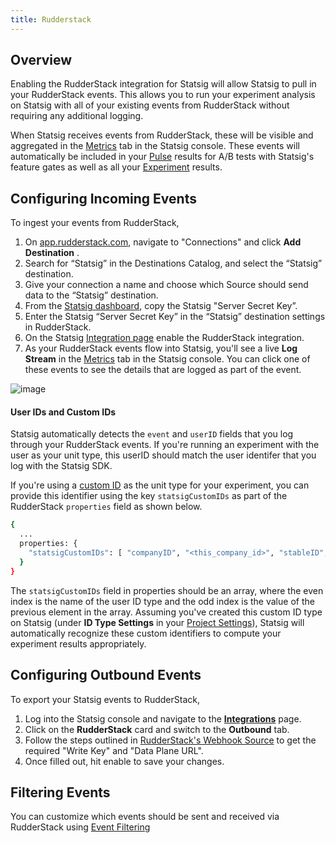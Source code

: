 ```yaml
---
title: Rudderstack
---
```


## Overview

Enabling the RudderStack integration for Statsig will allow Statsig to pull in your RudderStack events. This allows you to run your experiment analysis on Statsig with all of your existing events from RudderStack without requiring any additional logging.

When Statsig receives events from RudderStack, these will be visible and aggregated in the [Metrics](/metrics) tab in the Statsig console. These events will automatically be included in your [Pulse](/pulse) results for A/B tests with Statsig's feature gates as well as all your [Experiment](/experiments-plus/monitor) results.

## Configuring Incoming Events

To ingest your events from RudderStack,

1. On [app.rudderstack.com](https://app.rudderstack.com/), navigate to "Connections" and click **Add Destination** .
2. Search for “Statsig” in the Destinations Catalog, and select the “Statsig” destination.
3. Give your connection a name and choose which Source should send data to the “Statsig” destination.
4. From the [Statsig dashboard](https://console.statsig.com/api_keys), copy the Statsig "Server Secret Key”.
5. Enter the Statsig “Server Secret Key” in the “Statsig” destination settings in RudderStack.
6. On the Statsig [Integration page](https://console.statsig.com/integrations) enable the RudderStack integration.
7. As your RudderStack events flow into Statsig, you'll see a live **Log Stream** in the [Metrics](/metrics) tab in the Statsig console. You can click one of these events to see the details that are logged as part of the event.

![image](https://user-images.githubusercontent.com/95646168/171243268-29d4717f-05f9-4ea7-b658-dfc434d06da6.png)

#### User IDs and Custom IDs

Statsig automatically detects the `event` and `userID` fields that you log through your RudderStack events. If you're running an experiment with the user as your unit type, this userID should match the user identifer that you log with the Statsig SDK.

If you're using a [custom ID](https://docs.statsig.com/guides/experiment-on-custom-id-types) as the unit type for your experiment, you can provide this identifier using the key `statsigCustomIDs` as part of the RudderStack `properties` field as shown below.

```bash title="JSON Body"
{
  ...
  properties: {
    "statsigCustomIDs": [ "companyID", "<this_company_id>", "stableID", "<this_stable_id>",]
  }
}
```

The `statsigCustomIDs` field in properties should be an array, where the even index is the name of the user ID type and the odd index is the value of the previous element in the array. Assuming you've created this custom ID type on Statsig (under **ID Type Settings** in your [Project Settings](https://console.statsig.com/settings)), Statsig will automatically recognize these custom identifiers to compute your experiment results appropriately.

## Configuring Outbound Events

To export your Statsig events to RudderStack,

1. Log into the Statsig console and navigate to the [**Integrations**](https://console.statsig.com/integrations) page.
2. Click on the **RudderStack** card and switch to the **Outbound** tab.
3. Follow the steps outlined in [RudderStack's Webhook Source](https://www.rudderstack.com/docs/stream-sources/webhook-source/) to get the required "Write Key" and "Data Plane URL".
4. Once filled out, hit enable to save your changes.

## Filtering Events

You can customize which events should be sent and received via RudderStack using [Event Filtering](/integrations/event_filtering)

